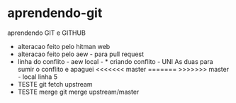 # aprendendo-git
aprendendo GIT e GITHUB
* alteracao feito pelo hitman web
* alteracao feito pelo aew - para pull request
* linha do conflito - aew local - * criando conflito - UNI As duas para sumir o conflito e apaguei <<<<<<< master ======= >>>>>>> master - local linha 5
* TESTE git fetch upstream
* TESTE merge git merge upstream/master
